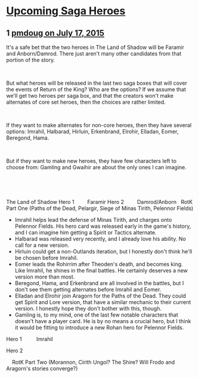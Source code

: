 # [Upcoming Saga Heroes](https://community.fantasyflightgames.com/topic/182676-upcoming-saga-heroes/)

## 1 [pmdoug on July 17, 2015](https://community.fantasyflightgames.com/topic/182676-upcoming-saga-heroes/?do=findComment&comment=1694938)

It's a safe bet that the two heroes in The Land of Shadow will be Faramir and Anborn/Damrod. There just aren't many other candidates from that portion of the story.

 

But what heroes will be released in the last two saga boxes that will cover the events of Return of the King? Who are the options? If we assume that we'll get two heroes per saga box, and that the creators won't make alternates of core set heroes, then the choices are rather limited.

 

If they want to make alternates for non-core heroes, then they have several options: Imrahil, Halbarad, Hirluin, Erkenbrand, Elrohir, Elladan, Eomer, Beregond, Hama. 

 

But if they want to make new heroes, they have few characters left to choose from: Gamling and Gwaihir are about the only ones I can imagine. 

 

 

The Land of Shadow
Hero 1         Faramir
Hero 2         Damrod/Anborn
 
RotK Part One (Paths of the Dead, Pelargir, Siege of Minas Tirith, Pelennor Fields)
 * Imrahil helps lead the defense of Minas Tirith, and charges onto Pelennor Fields. His hero card was released early in the game's history, and I can imagine him getting a Spirit or Tactics alternate. 
 * Halbarad was released very recently, and I already love his ability. No call for a new version. 
 * Hirluin could get a non-Outlands iteration, but I honestly don't think he'll be chosen before Imrahil. 
 * Eomer leads the Rohirrim after Theoden's death, and becomes king. Like Imrahil, he shines in the final battles. He certainly deserves a new version more than most.
 * Beregond, Hama, and Erkenbrand are all involved in the battles, but I don't see them getting alternates before Imrahil and Eomer. 
 * Elladan and Elrohir join Aragorn for the Paths of the Dead. They could get Spirit and Lore version, that have a similar mechanic to their current version. I honestly hope they don't bother with this, though. 
 * Gamling is, to my mind, one of the last few notable characters that doesn't have a player card. He is by no means a crucial hero, but I think it would be fitting to introduce a new Rohan hero for Pelennor Fields.

Hero 1          Imrahil

Hero 2

 
 
RotK Part Two (Morannon, Cirith Ungol? The Shire? Will Frodo and Aragorn's stories converge?)

 

 

 

 

 

